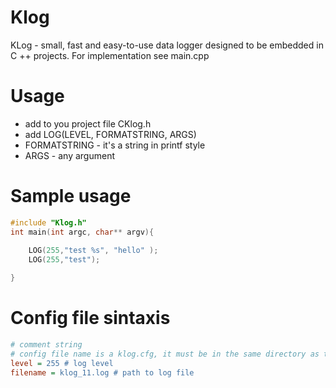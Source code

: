 Klog
====

KLog - small, fast and easy-to-use data logger designed to be embedded in C ++ projects. 
For implementation see main.cpp


Usage
=====

* add to you project file CKlog.h
* add LOG(LEVEL, FORMATSTRING, ARGS)
 * FORMATSTRING - it's a string in printf style
 * ARGS - any argument

Sample usage
============

```cpp
#include "Klog.h"
int main(int argc, char** argv){
  
	LOG(255,"test %s", "hello" );
	LOG(255,"test");

}

```
Config file sintaxis
====================

```cfg
# comment string
# config file name is a klog.cfg, it must be in the same directory as the application
level = 255 # log level
filename = klog_11.log # path to log file
```







